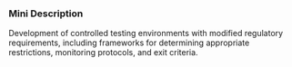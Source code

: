 ### Mini Description

Development of controlled testing environments with modified regulatory requirements, including frameworks for determining appropriate restrictions, monitoring protocols, and exit criteria.
